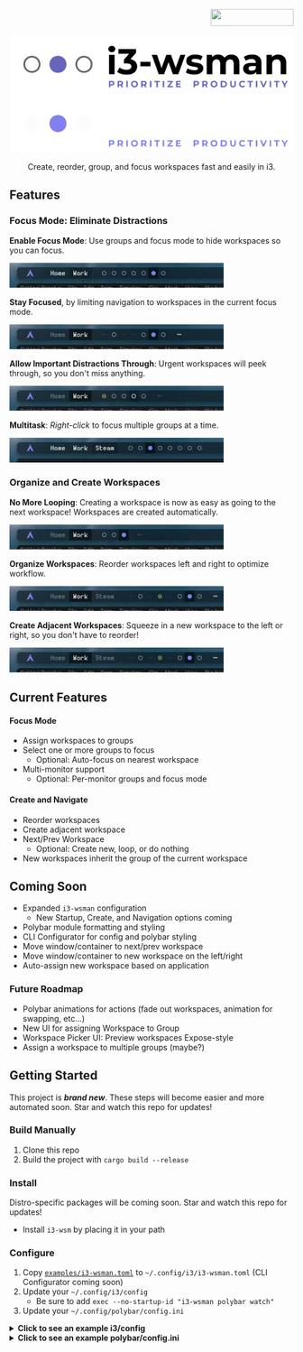 <p align="right">
  <a href="https://www.buymeacoffee.com/dalrymple" target="_blank"><img src="https://img.buymeacoffee.com/button-api/?text=Buy Me A Coffee &emoji=&slug=dalrymple&button_colour=6565BD&font_colour=ffffff&font_family=Lato&outline_colour=ffffff&coffee_colour=FFDD00" height="30" width="147" /></a>
</p>

<p align="center">
  <img src="docs/images/banner-light.png#gh-light-mode-only" alt="i3-wsman" />
  <img src="docs/images/banner-dark.png#gh-dark-mode-only" alt="i3-wsman" />
</p>

<p align="center">
  Create, reorder, group, and focus workspaces fast and easily in i3.
</p>

## Features

### Focus Mode: Eliminate Distractions

**Enable Focus Mode**: Use groups and focus mode to hide workspaces so you can focus.

<img src="docs/images/focus-mode.webp" alt="i3-wsman enables distrction free" />

**Stay Focused**, by limiting navigation to workspaces in the current focus mode.

<img src="docs/images/focus-switch-ws.webp" alt="i3-wsman allows you to stay focused" />

**Allow Important Distractions Through**: Urgent workspaces will peek through, so you don't miss anything.

<img src="docs/images/urgent-peek.webp" alt="i3-wsman allows important distractions through" />

**Multitask**: _Right-click_ to focus multiple groups at a time.

<img src="docs/images/focus-multitask.webp" alt="i3-wsman allows you to multitask" />


### Organize and Create Workspaces

**No More Looping**: Creating a workspace is now as easy as going to the next workspace! Workspaces are created automatically.

<img src="docs/images/create-next.webp" alt="i3-wsman creates new workspaces" />


**Organize Workspaces**: Reorder workspaces left and right to optimize workflow.

<img src="docs/images/focus-reorder.webp" alt="i3-wsman allows reordering workspaces" />

**Create Adjacent Workspaces**: Squeeze in a new workspace to the left or right, so you don't have to reorder!

<img src="docs/images/create-adjacent.webp" alt="i3-wsman allows creating adjacent workspaces" />


## Current Features

#### Focus Mode
- Assign workspaces to groups
- Select one or more groups to focus
  - Optional: Auto-focus on nearest workspace
- Multi-monitor support
  - Optional: Per-monitor groups and focus mode

#### Create and Navigate

- Reorder workspaces
- Create adjacent workspace
- Next/Prev Workspace
  - Optional: Create new, loop, or do nothing
- New workspaces inherit the group of the current workspace


## Coming Soon

- Expanded `i3-wsman` configuration
  - New Startup, Create, and Navigation options coming
- Polybar module formatting and styling
- CLI Configurator for config and polybar styling
- Move window/container to next/prev workspace
- Move window/container to new workspace on the left/right
- Auto-assign new workspace based on application

### Future Roadmap

- Polybar animations for actions (fade out workspaces, animation for swapping, etc...)
- New UI for assigning Workspace to Group
- Workspace Picker UI: Preview workspaces Expose-style
- Assign a workspace to multiple groups (maybe?)

## Getting Started

This project is **_brand new_**. These steps will become easier and more automated soon. Star and watch this repo for updates!

### Build Manually

1. Clone this repo
2. Build the project with `cargo build --release`

### Install

Distro-specific packages will be coming soon. Star and watch this repo for updates!

- Install `i3-wsm` by placing it in your path

### Configure

1. Copy [`examples/i3-wsman.toml`](examples/i3-wsman.toml) to `~/.config/i3/i3-wsman.toml` (CLI Configurator coming soon)
2. Update your `~/.config/i3/config`
    - Be sure to add `exec --no-startup-id "i3-wsman polybar watch"`
3. Update your `~/.config/polybar/config.ini`

<details>
<summary><b>Click to see an example i3/config</b></summary>

```shell
# switch to workspace
bindsym $mod+1 exec --no-startup-id "i3-wsman goto 1"
bindsym $mod+2 exec --no-startup-id "i3-wsman goto 2"
bindsym $mod+3 exec --no-startup-id "i3-wsman goto 3"
bindsym $mod+4 exec --no-startup-id "i3-wsman goto 4"
bindsym $mod+5 exec --no-startup-id "i3-wsman goto 5"
bindsym $mod+6 exec --no-startup-id "i3-wsman goto 6"
bindsym $mod+7 exec --no-startup-id "i3-wsman goto 7"
bindsym $mod+8 exec --no-startup-id "i3-wsman goto 8"
bindsym $mod+9 exec --no-startup-id "i3-wsman goto 9"
bindsym $mod+0 exec --no-startup-id "i3-wsman goto 10"

# Left/Right Navigation
bindsym $mod+Ctrl+Left exec --no-startup-id "i3-wsman prev create group nogroup output"
bindsym $mod+Ctrl+Right exec --no-startup-id "i3-wsman next create group nogroup output"

# Reorder Workspace
bindsym $mod+Shift+Ctrl+Left exec --no-startup-id "i3-wsman reorder left"
bindsym $mod+Shift+Ctrl+Right exec --no-startup-id "i3-wsman reorder right"

# Create adjacent workspace
bindsym $mod+Mod1+Left exec --no-startup-id "i3-wsman adjacent left"
bindsym $mod+Mod1+Right exec --no-startup-id "i3-wsman adjacent right"

# Assign workspace to group
bindsym $mod+Shift+g exec --no-startup-id i3-input -F 'exec --no-startup-id "i3-wsman group assign %s"' -P 'Group: '

# Start the i3-wsman watcher
exec --no-startup-id "i3-wsman polybar watch"
```

</details>


<details>
<summary><b>Click to see an example polybar/config.ini</b></summary>

```ini
[bar/my-bar]
; Must enable ipc!
enable-ipc = true
; ...
modules-left = i3wsm-groups i3wsm-workspaces i3wsm-toggle-hidden

[module/i3wsm-groups]
type = custom/ipc
hook-0 = i3-wsman polybar module-groups no-all
initial = 1
format = <label>
format-font = 3

[module/i3wsm-toggle-hidden]
type = custom/ipc
hook-0 = i3-wsman polybar module-toggle-hidden
initial = 1
format = <label>
format-font = 3

[module/i3wsm-workspaces]
type = custom/ipc
hook-0 = i3-wsman polybar module-workspaces
initial = 1
format = <label>
format-font = 3
```

</details>

